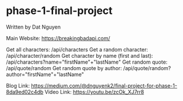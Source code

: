 # phase-1-final-project
Written by Dat Nguyen

Main Website: https://breakingbadapi.com/

Get all characters: /api/characters
Get a random character: /api/character/random
Get character by name (first and last): /api/characters?name="firstName"+"lastName"
Get random quote: /api/quote/random
Get random quote by author: /api/quote/random?author="firstName"+"lastName"

Blog Link: https://medium.com/@dnguyenk2/final-project-for-phase-1-8da9ed02c4db
Video Link: https://youtu.be/zcOk_XJ7rr8
